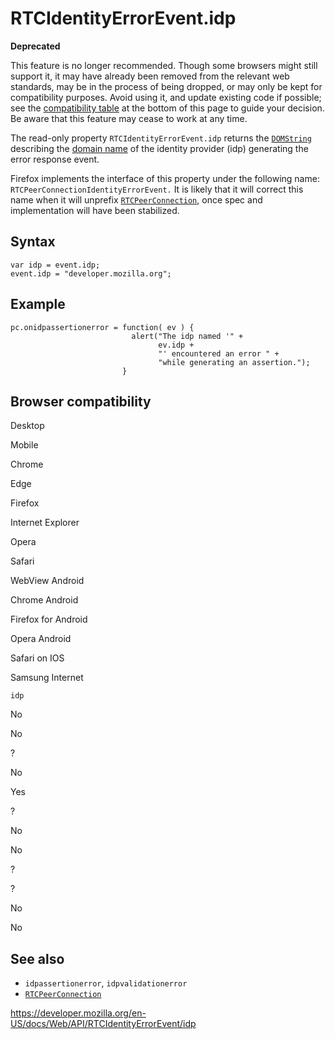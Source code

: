 # RTCIdentityErrorEvent.idp

**Deprecated**

This feature is no longer recommended. Though some browsers might still support it, it may have already been removed from the relevant web standards, may be in the process of being dropped, or may only be kept for compatibility purposes. Avoid using it, and update existing code if possible; see the [compatibility table](#browser_compatibility) at the bottom of this page to guide your decision. Be aware that this feature may cease to work at any time.

The read-only property `RTCIdentityErrorEvent.idp` returns the [`DOMString`](../domstring) describing the [domain name](https://developer.mozilla.org/en-US/docs/Glossary/Domain_name) of the identity provider (idp) generating the error response event.

Firefox implements the interface of this property under the following name: `RTCPeerConnectionIdentityErrorEvent.` It is likely that it will correct this name when it will unprefix [`RTCPeerConnection`](../rtcpeerconnection), once spec and implementation will have been stabilized.

## Syntax

    var idp = event.idp;
    event.idp = "developer.mozilla.org";

## Example

    pc.onidpassertionerror = function( ev ) {
                               alert("The idp named '" +
                                     ev.idp +
                                     "' encountered an error " +
                                     "while generating an assertion.");
                             }

## Browser compatibility

Desktop

Mobile

Chrome

Edge

Firefox

Internet Explorer

Opera

Safari

WebView Android

Chrome Android

Firefox for Android

Opera Android

Safari on IOS

Samsung Internet

`idp`

No

No

?

No

Yes

?

No

No

?

?

No

No

## See also

- `idpassertionerror`, `idpvalidationerror`
- [`RTCPeerConnection`](../rtcpeerconnection)

<a href="https://developer.mozilla.org/en-US/docs/Web/API/RTCIdentityErrorEvent/idp" class="_attribution-link">https://developer.mozilla.org/en-US/docs/Web/API/RTCIdentityErrorEvent/idp</a>

